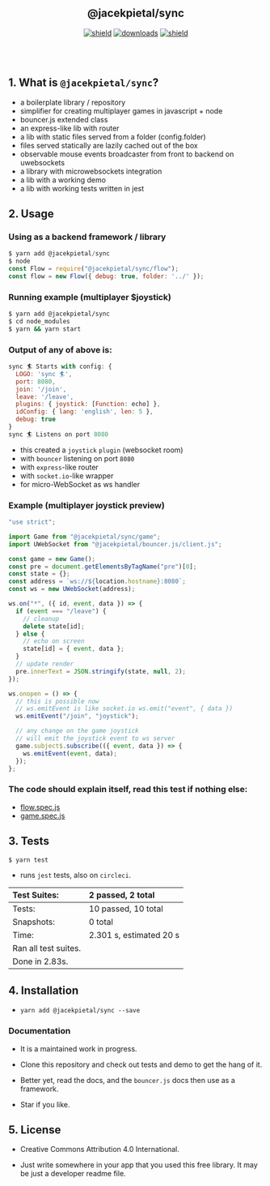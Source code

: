 <h2 align="center">
  @jacekpietal/sync
</h2>

<p align="center">
  <a href="https://badge.fury.io/js/%40jacekpietal%2Fsync"><img src="https://badge.fury.io/js/%40jacekpietal%2Fsync.svg" alt="shield" /></a>
  <a href="https://www.npmjs.com/package/@jacekpietal/sync"><img src="https://img.shields.io/npm/dt/@jacekpietal/sync.svg?style=flat-square" alt="downloads" /></a>
  <a href="https://circleci.com/gh/Prozi/sync"><img src="https://circleci.com/gh/Prozi/sync.svg?style=shield" alt="shield" /></a>
</p>

<br/><br/>

## 1. What is `@jacekpietal/sync`?

- a boilerplate library / repository
- simplifier for creating multiplayer games in javascript + node
- bouncer.js extended class
- an express-like lib with router
- a lib with static files served from a folder (config.folder)
- files served statically are lazily cached out of the box
- observable mouse events broadcaster from front to backend on uwebsockets
- a library with microwebsockets integration
- a lib with a working demo
- a lib with working tests written in jest

## 2. Usage

### Using as a backend framework / library

```javascript
$ yarn add @jacekpietal/sync
$ node
const Flow = require("@jacekpietal/sync/flow");
const flow = new Flow({ debug: true, folder: '../' });
```

### Running example (multiplayer \$joystick)

```bash
$ yarn add @jacekpietal/sync
$ cd node_modules
$ yarn && yarn start
```

### Output of any of above is:

```javascript
sync 🏄 Starts with config: {
  LOGO: 'sync 🏄',
  port: 8080,
  join: '/join',
  leave: '/leave',
  plugins: { joystick: [Function: echo] },
  idConfig: { lang: 'english', len: 5 },
  debug: true
}
sync 🏄 Listens on port 8080
```

- this created a `joystick` `plugin` (websocket room)
- with `bouncer` listening on port `8080`
- with `express`-like router
- with `socket.io`-like wrapper
- for micro-WebSocket as ws handler

### Example (multiplayer joystick preview)

```javascript
"use strict";

import Game from "@jacekpietal/sync/game";
import UWebSocket from "@jacekpietal/bouncer.js/client.js";

const game = new Game();
const pre = document.getElementsByTagName("pre")[0];
const state = {};
const address = `ws://${location.hostname}:8080`;
const ws = new UWebSocket(address);

ws.on("*", ({ id, event, data }) => {
  if (event === "/leave") {
    // cleanup
    delete state[id];
  } else {
    // echo on screen
    state[id] = { event, data };
  }
  // update render
  pre.innerText = JSON.stringify(state, null, 2);
});

ws.onopen = () => {
  // this is possible now
  // ws.emitEvent is like socket.io ws.emit("event", { data })
  ws.emitEvent("/join", "joystick");

  // any change on the game joystick
  // will emit the joystick event to ws server
  game.subject$.subscribe(({ event, data }) => {
    ws.emitEvent(event, data);
  });
};
```

### The code should explain itself, read this test if nothing else:

- [flow.spec.js](flow.spec.js)
- [game.spec.js](game.spec.js)

## 3. Tests

```bash
$ yarn test
```

- runs `jest` tests, also on `circleci`.

| Test Suites:         | 2 passed, 2 total       |
| :------------------- | :---------------------- |
| Tests:               | 10 passed, 10 total     |
| Snapshots:           | 0 total                 |
| Time:                | 2.301 s, estimated 20 s |
| Ran all test suites. |
| Done in 2.83s.       |

## 4. Installation

- `yarn add @jacekpietal/sync --save`

### Documentation

- It is a maintained work in progress.

- Clone this repository and check out tests and demo to get the hang of it.

- Better yet, read the docs, and the `bouncer.js` docs then use as a framework.

- Star if you like.

## 5. License

- Creative Commons Attribution 4.0 International.

- Just write somewhere in your app that you used this free library. It may be just a developer readme file.
